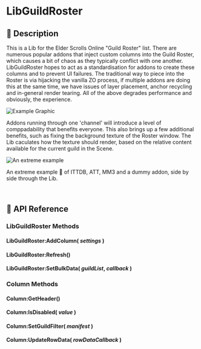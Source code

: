 # LibGuildRoster

## :triangular_flag_on_post: Description

This is a Lib for the Elder Scrolls Online "Guild Roster" list. There are numerous popular addons that inject custom columns into the Guild Roster, which causes a bit of chaos as they typically conflict with one another. LibGuildRoster hopes to act as a standardisation for addons to create these columns and to prevent UI failures. The traditional way to piece into the Roster is via hijacking the vanilla ZO process, if multiple addons are doing this at the same time, we have issues of layer placement, anchor recycling and in-general render tearing. All of the above degrades performance and obviously, the experience.

![Example Graphic](https://i.imgur.com/oQM3brJ.jpg)

Addons running through one 'channel' will introduce a level of comppadability that benefits everyone. This also brings up a few additional benefits, such as fixing the background texture of the Roster window. The Lib caculates how the texture should render, based on the relative content available for the current guild in the Scene.

![An extreme example](https://i.imgur.com/bbFJA3g.jpg)

An extreme example :rofl: of ITTDB, ATT, MM3 and a dummy addon, side by side through the Lib.

&nbsp;

## :triangular_flag_on_post: API Reference

### LibGuildRoster Methods

#### LibGuildRoster:AddColumn( _settings_ )

#### LibGuildRoster:Refresh()

#### LibGuildRoster:SetBulkData( _guildList_, _callback_ )

### Column Methods

#### Column:GetHeader()

#### Column:IsDisabled( _value_ )

#### Column:SetGuildFilter( _manifest_ )

#### Column:UpdateRowData( _rowDataCallback_ )
